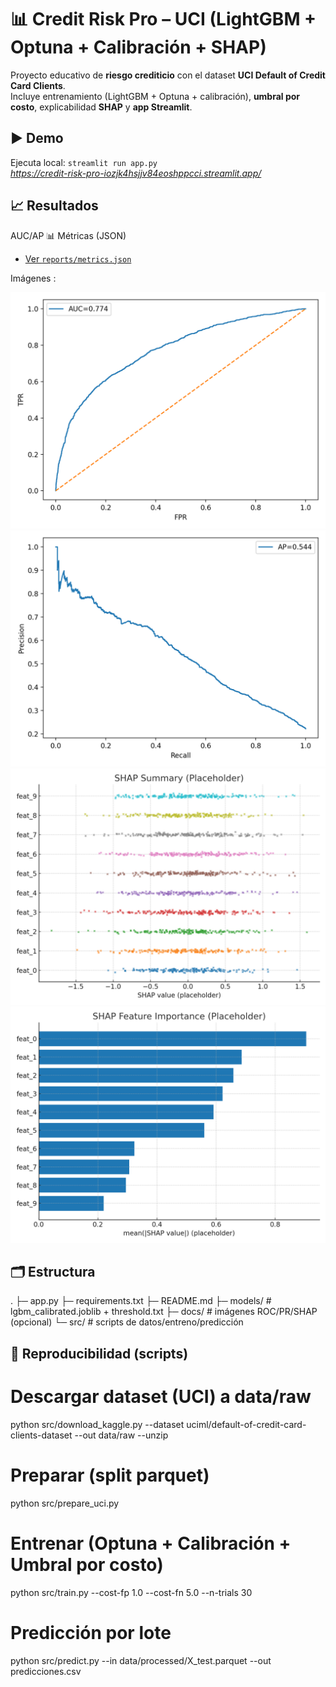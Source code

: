 # 📊 Credit Risk Pro – UCI (LightGBM + Optuna + Calibración + SHAP)

Proyecto educativo de **riesgo crediticio** con el dataset **UCI Default of Credit Card Clients**.  
Incluye entrenamiento (LightGBM + Optuna + calibración), **umbral por costo**, explicabilidad **SHAP** y **app Streamlit**.

## ▶️ Demo
Ejecuta local: `streamlit run app.py`  
*https://credit-risk-pro-iozjk4hsjjv84eoshppcci.streamlit.app/*

## 📈 Resultados
AUC/AP 
 📊 Métricas (JSON)
- [Ver `reports/metrics.json`](reports/metrics.json)
   
Imágenes :

![ROC](docs/roc_curve.png)
![PR](docs/pr_curve.png)
![SHAP Summary](docs/shap_summary.png)
![SHAP Bar](docs/shap_bar.png)

## 🗂️ Estructura

.
├─ app.py
├─ requirements.txt
├─ README.md
├─ models/ # lgbm_calibrated.joblib + threshold.txt
├─ docs/ # imágenes ROC/PR/SHAP (opcional)
└─ src/ # scripts de datos/entreno/predicción


## 🧪 Reproducibilidad (scripts)

# Descargar dataset (UCI) a data/raw
python src/download_kaggle.py --dataset uciml/default-of-credit-card-clients-dataset --out data/raw --unzip

# Preparar (split parquet)
python src/prepare_uci.py

# Entrenar (Optuna + Calibración + Umbral por costo)
python src/train.py --cost-fp 1.0 --cost-fn 5.0 --n-trials 30

# Predicción por lote
python src/predict.py --in data/processed/X_test.parquet --out predicciones.csv


